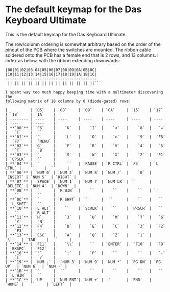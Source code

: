 # The default keymap for the Das Keyboard Ultimate

This is the default keymap for the Das Keyboard Ultimate.

The row/column ordering is somewhat arbitrary based on the order of the
pinout of the PCB where the switches are mounted. The ribbon cable soldered
onto the PCB has a female end that is 2 rows, and 13 columns.  I index as
below, with the ribbon extending downwards:

```----------------------------------------
|00|01|02|03|04|05|06|07|08|09|0A|0B|0C|
|10|11|12|13|14|15|16|17|18|19|1A|1B|1C|
----------------------------------------
 || || || || || || || || || || || || ||```

I spent way too much happy beeping time with a multimeter discovering the
following matrix of 18 columns by 8 (diode-gated) rows:

|          | `05`    | `08`     | `09`    | `0A`     | `15`    | `17`     | `18`     | `1A`    |
| -------- | ----    | ----     | ----    | ----     | ----    | ----     | ----     | ----    |
| **`00`** | `F6`    |    `K`   |    `I`  |    `<`   |    `8`  |   `=`    |   `[`    |  ``     |
| **`01`** | ``      |    `L`   |    `O`  |    `>`   |    `9`  |  `F8`    |  `F7`    |  `MENU` |
| **`02`** | `G`     |    `F`   |    `R`  |    `V`   |    `4`  |   `5`    |   `T`    |  `B`    |
| **`03`** | ``      |    `S`   |    `W`  |    `X`   |    `2`  |  `F1`    | `CPSLK`  |  ``     |
| **`04`** | ``      |     ``   | `PAUSE` | `R CTRL` | `F5`    | `L CTRL` |    ``    |  ``     |
| **`06`** | `NUM 0` | `NUM 2`  | `NUM 8` | `NUM /`  |    `0`  | `INSERT` | `NUM 5`  | `RIGHT` |
| **`07`** | `SPACE` | `NUM 1`  | `NUM 7` | `NUM LK` | ``      | `DELETE` | `NUM 4`  | `DOWN`  |
| **`0B`** | ``      | `R WIN`  |    ``   |    ``    |    ``   | ``       |   ``     |  ``     |
| **`0C`** | ``      | `R SHFT` | ``      |  ``      |    ``   |   ``     | `L SHFT` |  ``     |
| **`10`** | `L ALT` |    ``    | `SCRLK` |    ``    | `PRSCR` |   ``     |   ``     | `R ALT` |
| **`11`** | `H`     |    `J`   |    `U`  |    `M`   |    `7`  |   `6`    |   `Y`    |  `N`    |
| **`12`** | `F4`    |    `D`   |    `E`  |    `C`   |    `3`  |  `F2`    |   `F3`   |  ``     |
| **`13`** | `ESC`   |    `A`   |    `Q`  |    `Z`   |    `1`  |   `\``   | `TAB`    |  ``     |
| **`14`** | `F11`   |    `\\`  |    ``   | `ENTER`  |  `F10`  |  `F9`    | `BKSPC`  | `F12`   |
| **`16`** | `'`     |    `;`   |    `P`  |    ``    |    ``   |   `-`    |   `[`    |  `/`    |
| **`19`** | `NUM .` |  `NUM 3` | `NUM 9` | `NUM *`  | `PG DN` | `PG UP`  | `NUM 6`  | `NUM -` |
| **`1B`** | ``      |  ``      |    ``   |    ``    |    ``   |   ``     | `L WIN`  |  ``     |
| **`1C`** | `UP`    | `NUM ENT`| `NUM +` | ``       | `END`   |   `HOME` |   ``     | `LEFT`  |

